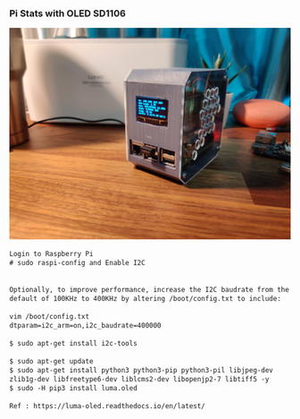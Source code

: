 ### Pi Stats with OLED SD1106

![Pi Stats OLED SD1106](https://raw.githubusercontent.com/X-c0d3/pi-stats-monitor-oled-sh1106/main/screenshot/IMG_20210816_231547.jpg)

```
Login to Raspberry Pi
# sudo raspi-config and Enable I2C


Optionally, to improve performance, increase the I2C baudrate from the default of 100KHz to 400KHz by altering /boot/config.txt to include:

vim /boot/config.txt
dtparam=i2c_arm=on,i2c_baudrate=400000

$ sudo apt-get install i2c-tools

$ sudo apt-get update
$ sudo apt-get install python3 python3-pip python3-pil libjpeg-dev zlib1g-dev libfreetype6-dev liblcms2-dev libopenjp2-7 libtiff5 -y
$ sudo -H pip3 install luma.oled

Ref : https://luma-oled.readthedocs.io/en/latest/
```
